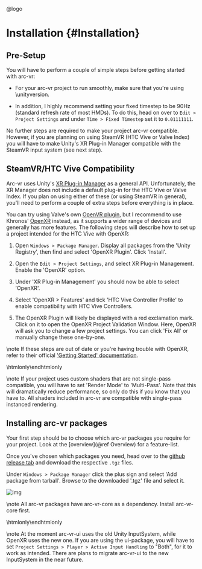 @logo

# Installation {#Installation}

##  Pre-Setup

You will have to perform a couple of simple steps before getting started with arc-vr:

- For your arc-vr project to run smoothly, make sure that you're using \unityversion.

- In addition, I highly recommend setting your fixed timestep to be 90Hz (standard refresh rate of most HMDs). To do this, head on over to `Edit > Project Settings` and under `Time > Fixed Timestep` set it to `0.01111111`.

No further steps are required to make your project arc-vr compatible. However, if you are planning on using SteamVR (HTC Vive or Valve Index) you will have to make Unity's XR Plug-in Manager compatible with the SteamVR input system (see next step).

## SteamVR/HTC Vive Compatibility

Arc-vr uses Unity's [XR Plug-in Manager](https://docs.unity3d.com/2020.2/Documentation/Manual/com.unity.xr.management.html) as a general API. Unfortunately, the XR Manager does not include a default plug-in for the HTC Vive or Valve Index. If you plan on using either of these (or using SteamVR in general), you'll need to perform a couple of extra steps before everything is in place.

You can try using Valve's own [OpenVR plugin](https://github.com/ValveSoftware/unity-xr-plugin), but I recommend to use Khronos' [OpenXR](https://docs.unity3d.com/Packages/com.unity.xr.openxr@0.1/manual/index.html) instead, as it supports a wider range of devices and generally has more features. The following steps will describe how to set up a project intended for the HTC Vive with OpenXR:

1. Open `Windows > Package Manager`. Display all packages from the 'Unity Registry', then find and select 'OpenXR Plugin'. Click 'Install'.

2. Open the `Edit > Project Settings`, and select XR Plug-in Management. Enable the 'OpenXR' option.

3. Under 'XR Plug-in Management' you should now be able to select 'OpenXR'.

4. Select 'OpenXR > Features' and tick 'HTC Vive Controller Profile' to enable compatibility with HTC Vive Controllers.

5. The OpenXR Plugin will likely be displayed with a red exclamation mark. Click on it to open the OpenXR Project Validation Window. Here, OpenXR will ask you to change a few project settings. You can click 'Fix All' or manually change these one-by-one.

\note If these steps are out of date or you're having trouble with OpenXR, refer to their official ['Getting Started' documentation](https://docs.unity3d.com/Packages/com.unity.xr.openxr@0.1/manual/index.html).

\htmlonly\endhtmlonly

\note If your project uses custom shaders that are not single-pass compatible, you will have to set 'Render Mode' to 'Multi-Pass'. Note that this will dramatically reduce performance, so only do this if you know that you have to. All shaders included in arc-vr are compatible with single-pass instanced rendering.

## Installing arc-vr packages

Your first step should be to choose which arc-vr packages you require for your project. Look at the [overview](@ref Overview) for a feature-list.

Once you've chosen which packages you need, head over to the [github release tab](https://github.com/MPIB/arc-vr/releases) and download the respective `.tgz` files.

Under `Windows > Package Manager` click the plus sign and select 'Add package from tarball'. Browse to the downloaded '.tgz' file and select it.

![img](../../res/images/install_tarball.jpg)

\note All arc-vr packages have arc-vr-core as a dependency. Install arc-vr-core first.

\htmlonly\endhtmlonly

\note At the moment arc-vr-ui uses the old Unity InputSystem, while OpenXR uses the new one. If you are using the ui-package, you will have to set `Project Settings > Player > Active Input Handling` to "Both", for it to work as intended. There are plans to migrate arc-vr-ui to the new InputSystem in the near future.
